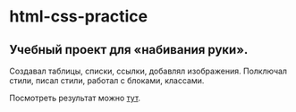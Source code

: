 # html-css-practice

## Учебный проект для «набивания руки».

Создавал таблицы, списки, ссылки, добавлял изображения. Полключал стили, писал стили, работал с блоками, классами.

Посмотреть результат можно <a href="https://omega8015.github.io/html-css-practice/" target="_blank">тут</a>.
